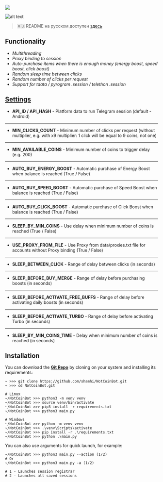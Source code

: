[<img src="https://img.shields.io/badge/Telegram-%40Me-orange">](https://t.me/sho6ot)

![alt text](https://i.imgur.com/PDYwSJ9.png)

> 🇷🇺 README на русском доступен [здесь](README.md)

## Functionality  
+ _Multithreading_
+ _Proxy binding to session_
+ _Auto-purchase items when there is enough money (energy boost, speed boost, click boost)_
+ _Random sleep time between clicks_
+ _Random number of clicks per request_
+ _Support for tdata / pyrogram .session / telethon .session_

## [Settings](https://github.com/shamhi/NotCoinBot/blob/main/data/config.py">)
+ **API_ID / API_HASH** - Platform data to run Telegram session (default - Android)
***
+ **MIN_CLICKS_COUNT** - Minimum number of clicks per request (without multiplier, e.g. with x9 multiplier: 1 click will be equal to 9 coins, not one)
***
+ **MIN_AVAILABLE_COINS** - Minimum number of coins to trigger delay (e.g. 200)
***
+ **AUTO_BUY_ENERGY_BOOST** - Automatic purchase of Energy Boost when balance is reached (True / False)
***
+ **AUTO_BUY_SPEED_BOOST** - Automatic purchase of Speed Boost when balance is reached (True / False)
***
+ **AUTO_BUY_CLICK_BOOST** - Automatic purchase of Click Boost when balance is reached (True / False)
***
+ **SLEEP_BY_MIN_COINS** - Use delay when minimum number of coins is reached (True / False)
***
+ **USE_PROXY_FROM_FILE** - Use Proxy from data/proxies.txt file for accounts without Proxy binding (True / False)
***
+ **SLEEP_BETWEEN_CLICK** - Range of delay between clicks (in seconds)
***
+ **SLEEP_BEFORE_BUY_MERGE** - Range of delay before purchasing boosts (in seconds)
***
+ **SLEEP_BEFORE_ACTIVATE_FREE_BUFFS** - Range of delay before activating daily boosts (in seconds)
***
+ **SLEEP_BEFORE_ACTIVATE_TURBO** - Range of delay before activating Turbo (in seconds)
***
+ **SLEEP_BY_MIN_COINS_TIME** - Delay when minimum number of coins is reached (in seconds)

## Installation
You can download the [**Git Repo**](https://github.com/shamhi/NotCoinBot) by cloning on your system and installing its requirements:
```
~ >>> git clone https://github.com/shamhi/NotCoinBot.git 
~ >>> cd NotCoinBot.git

# Linux
~/NotCoinBot >>> python3 -m venv venv
~/NotCoinBot >>> source venv/bin/activate
~/NotCoinBot >>> pip3 install -r requirements.txt
~/NotCoinBot >>> python3 main.py

# Windows
~/NotCoinBot >>> python -m venv venv
~/NotCoinBot >>> .\venv\Scripts\activate
~/NotCoinBot >>> pip install -r .\requirements.txt
~/NotCoinBot >>> python .\main.py
```

You can also use arguments for quick launch, for example:
```
~/NotCoinBot >>> python3 main.py --action (1/2)
# Or
~/NotCoinBot >>> python3 main.py -a (1/2)

# 1 - Launches session registrar
# 2 - Launches all saved sessions
```
